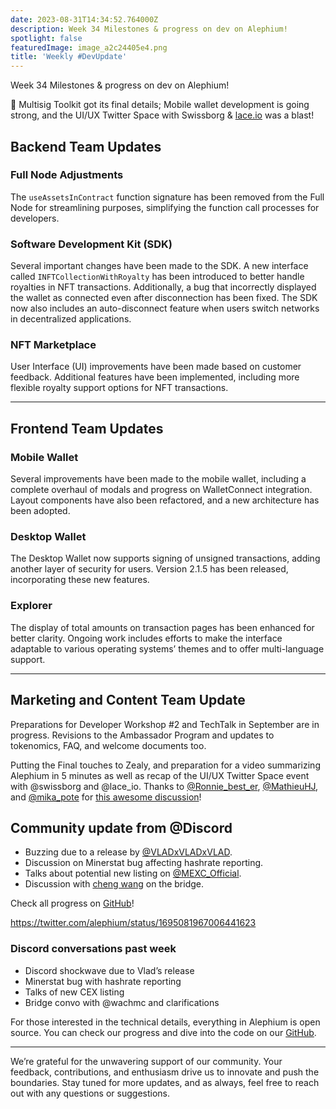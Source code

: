 ```yaml
---
date: 2023-08-31T14:34:52.764000Z
description: Week 34 Milestones & progress on dev on Alephium!
spotlight: false
featuredImage: image_a2c24405e4.png
title: 'Weekly #DevUpdate'
---
```

Week 34 Milestones & progress on dev on Alephium!

🎇 Multisig Toolkit got its final details; Mobile wallet development is going strong, and the UI/UX Twitter Space with Swissborg & [lace.io](https://www.lace.io/) was a blast!

## Backend Team Updates

### Full Node Adjustments

The `useAssetsInContract` function signature has been removed from the Full Node for streamlining purposes, simplifying the function call processes for developers.

### Software Development Kit (SDK)

Several important changes have been made to the SDK. A new interface called `INFTCollectionWithRoyalty` has been introduced to better handle royalties in NFT transactions. Additionally, a bug that incorrectly displayed the wallet as connected even after disconnection has been fixed. The SDK now also includes an auto-disconnect feature when users switch networks in decentralized applications.

### NFT Marketplace

User Interface (UI) improvements have been made based on customer feedback. Additional features have been implemented, including more flexible royalty support options for NFT transactions.

---

## Frontend Team Updates

### Mobile Wallet

Several improvements have been made to the mobile wallet, including a complete overhaul of modals and progress on WalletConnect integration. Layout components have also been refactored, and a new architecture has been adopted.

### Desktop Wallet

The Desktop Wallet now supports signing of unsigned transactions, adding another layer of security for users. Version 2.1.5 has been released, incorporating these new features.

### Explorer

The display of total amounts on transaction pages has been enhanced for better clarity. Ongoing work includes efforts to make the interface adaptable to various operating systems’ themes and to offer multi-language support.

---

## Marketing and Content Team Update

Preparations for Developer Workshop \#2 and TechTalk in September are in progress. Revisions to the Ambassador Program and updates to tokenomics, FAQ, and welcome documents too.

Putting the Final touches to Zealy, and preparation for a video summarizing Alephium in 5 minutes as well as recap of the UI/UX Twitter Space event with @swissborg and @lace_io. Thanks to [@Ronnie_best_er](https://twitter.com/Ronnie_best_er), [@MathieuHJ](https://twitter.com/MathieuHJ), and [@mika_pote](https://twitter.com/mika_pote) for [this awesome discussion](https://youtu.be/VK4QtY_q1ek?si=Gialxp0F1_Z5f-0o)!

## Community update from @Discord

- Buzzing due to a release by [@VLADxVLADxVLAD](https://twitter.com/VLADxVLADxVLAD).
- Discussion on Minerstat bug affecting hashrate reporting.
- Talks about potential new listing on [@MEXC_Official](https://twitter.com/MEXC_Official).
- Discussion with [cheng wang](https://medium.com/u/5b08e6838f2c) on the bridge.

Check all progress on [GitHub](https://github.com/alephium)!

https://twitter.com/alephium/status/1695081967006441623

### Discord conversations past week

- Discord shockwave due to Vlad’s release
- Minerstat bug with hashrate reporting
- Talks of new CEX listing
- Bridge convo with @wachmc and clarifications

For those interested in the technical details, everything in Alephium is open source. You can check our progress and dive into the code on our [GitHub](https://github.com/alephium).

---

We’re grateful for the unwavering support of our community. Your feedback, contributions, and enthusiasm drive us to innovate and push the boundaries. Stay tuned for more updates, and as always, feel free to reach out with any questions or suggestions.
